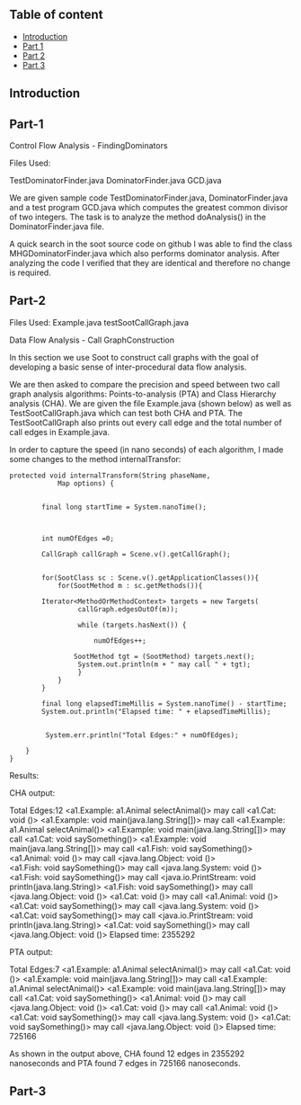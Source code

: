 ## Table of content

- [Introduction](#introduction)
- [Part 1](#part-1)
- [Part 2](#part-2)
- [Part 3](#part-3)

## Introduction



## Part-1

Control Flow Analysis - FindingDominators

Files Used:

  TestDominatorFinder.java
  DominatorFinder.java
  GCD.java
  
We are given sample code TestDominatorFinder.java, DominatorFinder.java and a test program GCD.java which computes the greatest common divisor of two integers. The task is to analyze the method doAnalysis() in the DominatorFinder.java file. 

A quick search in the soot source code on github I was able to find the class MHGDominatorFinder.java which also performs dominator analysis. After analyzing the code I verified that they are identical and therefore no change is required. 

## Part-2

Files Used:
  Example.java
  testSootCallGraph.java
  
Data Flow Analysis - Call GraphConstruction

In this section we use Soot to construct call graphs with the goal of developing a basic sense of inter-procedural data flow analysis.

We are then asked to compare the precision and speed between two call graph analysis algorithms: Points-to-analysis (PTA) and Class Hierarchy analysis (CHA). We are given the file Example.java (shown below) as well as TestSootCallGraph.java which can test both CHA and PTA. The TestSootCallGraph also prints out every call edge and the total number of call edges in Example.java.


In order to capture the speed (in nano seconds) of each algorithm, I made some changes to the method internalTransfor:

```
protected void internalTransform(String phaseName,
			Map options) {
		

		final long startTime = System.nanoTime();
		
		
		
		int numOfEdges =0;

		CallGraph callGraph = Scene.v().getCallGraph();
		
		
		for(SootClass sc : Scene.v().getApplicationClasses()){
			for(SootMethod m : sc.getMethods()){

		Iterator<MethodOrMethodContext> targets = new Targets(
				 callGraph.edgesOutOf(m));

				 while (targets.hasNext()) {

					 numOfEdges++;

				SootMethod tgt = (SootMethod) targets.next();
				 System.out.println(m + " may call " + tgt);
				 }
			}
		}
		
		final long elapsedTimeMillis = System.nanoTime() - startTime;
		System.out.println("Elapsed time: " + elapsedTimeMillis);
		
		
		 System.err.println("Total Edges:" + numOfEdges);

	}
}
```

Results:

CHA output:

Total Edges:12
<a1.Example: a1.Animal selectAnimal()> may call <a1.Cat: void <init>()>
<a1.Example: void main(java.lang.String[])> may call <a1.Example: a1.Animal selectAnimal()>
<a1.Example: void main(java.lang.String[])> may call <a1.Cat: void saySomething()>
<a1.Example: void main(java.lang.String[])> may call <a1.Fish: void saySomething()>
<a1.Animal: void <init>()> may call <java.lang.Object: void <init>()>	
<a1.Fish: void saySomething()> may call <java.lang.System: void <clinit>()>	
<a1.Fish: void saySomething()> may call <java.io.PrintStream: void println(java.lang.String)>
<a1.Fish: void saySomething()> may call <java.lang.Object: void <clinit>()>	
<a1.Cat: void <init>()> may call <a1.Animal: void <init>()>	
<a1.Cat: void saySomething()> may call <java.lang.System: void <clinit>()>	
<a1.Cat: void saySomething()> may call <java.io.PrintStream: void println(java.lang.String)>
<a1.Cat: void saySomething()> may call <java.lang.Object: void <clinit>()>
Elapsed time: 2355292


PTA output:

Total Edges:7
<a1.Example: a1.Animal selectAnimal()> may call <a1.Cat: void <init>()>
<a1.Example: void main(java.lang.String[])> may call <a1.Example: a1.Animal selectAnimal()>
<a1.Example: void main(java.lang.String[])> may call <a1.Cat: void saySomething()>
<a1.Animal: void <init>()> may call <java.lang.Object: void <init>()>
<a1.Cat: void <init>()> may call <a1.Animal: void <init>()>
<a1.Cat: void saySomething()> may call <java.lang.System: void <clinit>()>
<a1.Cat: void saySomething()> may call <java.lang.Object: void <clinit>()>
	Elapsed time: 725166
  
As shown in the output above, CHA found 12 edges in 2355292 nanoseconds and PTA found 7 edges in 725166 nanoseconds. 

## Part-3
